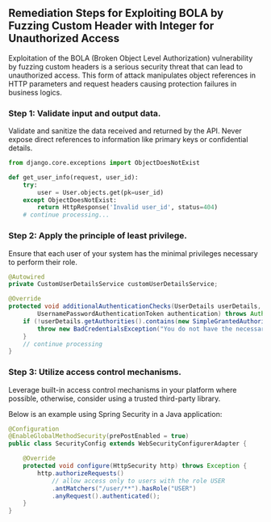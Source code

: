 

## Remediation Steps for Exploiting BOLA by Fuzzing Custom Header with Integer for Unauthorized Access

Exploitation of the BOLA (Broken Object Level Authorization) vulnerability by fuzzing custom headers is a serious security threat that can lead to unauthorized access. This form of attack manipulates object references in HTTP parameters and request headers causing protection failures in business logics.

### Step 1: Validate input and output data.
Validate and sanitize the data received and returned by the API. Never expose direct references to information like primary keys or confidential details.
```python
from django.core.exceptions import ObjectDoesNotExist

def get_user_info(request, user_id):
    try:
        user = User.objects.get(pk=user_id)
    except ObjectDoesNotExist:
        return HttpResponse('Invalid user_id', status=404)
    # continue processing...
```

### Step 2: Apply the principle of least privilege.
Ensure that each user of your system has the minimal privileges necessary to perform their role. 

```java
@Autowired
private CustomUserDetailsService customUserDetailsService;

@Override
protected void additionalAuthenticationChecks(UserDetails userDetails,
        UsernamePasswordAuthenticationToken authentication) throws AuthenticationException {
    if (!userDetails.getAuthorities().contains(new SimpleGrantedAuthority("ROLE_USER"))) {
        throw new BadCredentialsException("You do not have the necessary permissions.");
    }
    // continue processing
}
```

### Step 3: Utilize access control mechanisms.
Leverage built-in access control mechanisms in your platform where possible, otherwise, consider using a trusted third-party library.

Below is an example using Spring Security in a Java application:
```java
@Configuration
@EnableGlobalMethodSecurity(prePostEnabled = true)
public class SecurityConfig extends WebSecurityConfigurerAdapter {

    @Override
    protected void configure(HttpSecurity http) throws Exception {
        http.authorizeRequests()
            // allow access only to users with the role USER
            .antMatchers("/user/**").hasRole("USER")
            .anyRequest().authenticated(); 
    }
}
```